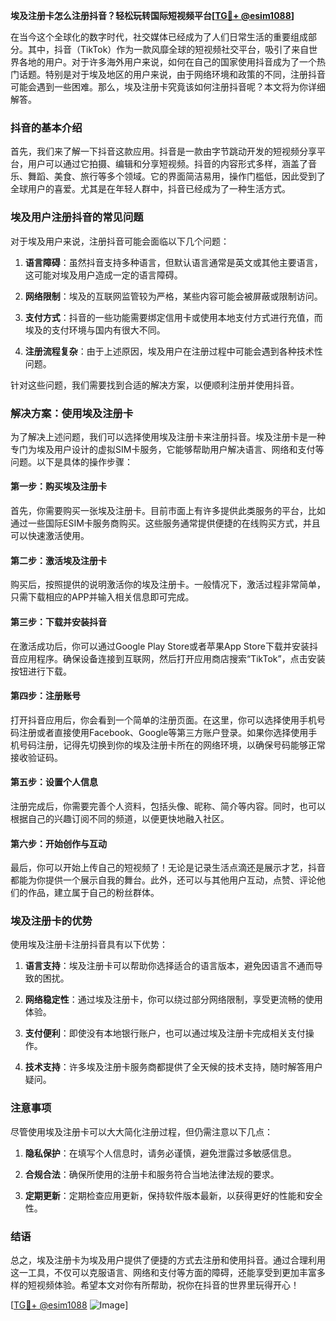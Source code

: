 **埃及注册卡怎么注册抖音？轻松玩转国际短视频平台[[TG💪+ @esim1088](https://t.me/s/esim1088)]**

在当今这个全球化的数字时代，社交媒体已经成为了人们日常生活的重要组成部分。其中，抖音（TikTok）作为一款风靡全球的短视频社交平台，吸引了来自世界各地的用户。对于许多海外用户来说，如何在自己的国家使用抖音成为了一个热门话题。特别是对于埃及地区的用户来说，由于网络环境和政策的不同，注册抖音可能会遇到一些困难。那么，埃及注册卡究竟该如何注册抖音呢？本文将为你详细解答。

### 抖音的基本介绍

首先，我们来了解一下抖音这款应用。抖音是一款由字节跳动开发的短视频分享平台，用户可以通过它拍摄、编辑和分享短视频。抖音的内容形式多样，涵盖了音乐、舞蹈、美食、旅行等多个领域。它的界面简洁易用，操作门槛低，因此受到了全球用户的喜爱。尤其是在年轻人群中，抖音已经成为了一种生活方式。

### 埃及用户注册抖音的常见问题

对于埃及用户来说，注册抖音可能会面临以下几个问题：

1. **语言障碍**：虽然抖音支持多种语言，但默认语言通常是英文或其他主要语言，这可能对埃及用户造成一定的语言障碍。
   
2. **网络限制**：埃及的互联网监管较为严格，某些内容可能会被屏蔽或限制访问。

3. **支付方式**：抖音的一些功能需要绑定信用卡或使用本地支付方式进行充值，而埃及的支付环境与国内有很大不同。

4. **注册流程复杂**：由于上述原因，埃及用户在注册过程中可能会遇到各种技术性问题。

针对这些问题，我们需要找到合适的解决方案，以便顺利注册并使用抖音。

### 解决方案：使用埃及注册卡

为了解决上述问题，我们可以选择使用埃及注册卡来注册抖音。埃及注册卡是一种专门为埃及用户设计的虚拟SIM卡服务，它能够帮助用户解决语言、网络和支付等问题。以下是具体的操作步骤：

#### 第一步：购买埃及注册卡

首先，你需要购买一张埃及注册卡。目前市面上有许多提供此类服务的平台，比如通过一些国际ESIM卡服务商购买。这些服务通常提供便捷的在线购买方式，并且可以快速激活使用。

#### 第二步：激活埃及注册卡

购买后，按照提供的说明激活你的埃及注册卡。一般情况下，激活过程非常简单，只需下载相应的APP并输入相关信息即可完成。

#### 第三步：下载并安装抖音

在激活成功后，你可以通过Google Play Store或者苹果App Store下载并安装抖音应用程序。确保设备连接到互联网，然后打开应用商店搜索“TikTok”，点击安装按钮进行下载。

#### 第四步：注册账号

打开抖音应用后，你会看到一个简单的注册页面。在这里，你可以选择使用手机号码注册或者直接使用Facebook、Google等第三方账户登录。如果你选择使用手机号码注册，记得先切换到你的埃及注册卡所在的网络环境，以确保号码能够正常接收验证码。

#### 第五步：设置个人信息

注册完成后，你需要完善个人资料，包括头像、昵称、简介等内容。同时，也可以根据自己的兴趣订阅不同的频道，以便更快地融入社区。

#### 第六步：开始创作与互动

最后，你可以开始上传自己的短视频了！无论是记录生活点滴还是展示才艺，抖音都能为你提供一个展示自我的舞台。此外，还可以与其他用户互动，点赞、评论他们的作品，建立属于自己的粉丝群体。

### 埃及注册卡的优势

使用埃及注册卡注册抖音具有以下优势：

1. **语言支持**：埃及注册卡可以帮助你选择适合的语言版本，避免因语言不通而导致的困扰。

2. **网络稳定性**：通过埃及注册卡，你可以绕过部分网络限制，享受更流畅的使用体验。

3. **支付便利**：即使没有本地银行账户，也可以通过埃及注册卡完成相关支付操作。

4. **技术支持**：许多埃及注册卡服务商都提供了全天候的技术支持，随时解答用户疑问。

### 注意事项

尽管使用埃及注册卡可以大大简化注册过程，但仍需注意以下几点：

1. **隐私保护**：在填写个人信息时，请务必谨慎，避免泄露过多敏感信息。

2. **合规合法**：确保所使用的注册卡和服务符合当地法律法规的要求。

3. **定期更新**：定期检查应用更新，保持软件版本最新，以获得更好的性能和安全性。

### 结语

总之，埃及注册卡为埃及用户提供了便捷的方式去注册和使用抖音。通过合理利用这一工具，不仅可以克服语言、网络和支付等方面的障碍，还能享受到更加丰富多样的短视频体验。希望本文对你有所帮助，祝你在抖音的世界里玩得开心！

[[TG💪+ @esim1088](https://t.me/s/esim1088) ![Image](https://i.postimg.cc/4NQfJmqS/Snipaste-2025-05-13-00-14-12.png)]
